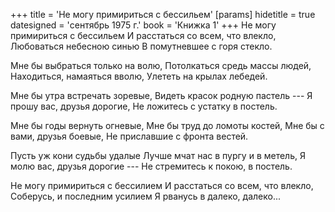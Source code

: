 +++
title = 'Не могу примириться с бессильем'
[params]
  hidetitle = true
  datesigned = 'сентябрь 1975 г.'
  book = 'Книжка 1'
+++
Не могу примириться с бессильем
И расстаться со всем, что влекло,
Любоваться небесною синью
В помутневшее с горя стекло.

Мне бы выбраться только на волю,
Потолкаться средь массы людей,
Находиться, намаяться вволю,
Улететь на крылах лебедей.

Мне бы утра встречать зоревые,
Видеть красок родную пастель ---
Я прошу вас, друзья дорогие,
Не ложитесь с устатку в постель.

Мне бы годы вернуть огневые,
Мне бы труд до ломоты костей,
Мне бы с вами, друзья боевые,
Не приславшие с фронта вестей.

Пусть уж кони судьбы удалые
Лучше мчат нас в пургу и в метель,
Я молю вас, друзья дорогие ---
Не стремитесь к покою, в постель.

Не могу примириться с бессилием
И расстаться со всем, что влекло,
Соберусь, и последним усилием
Я рванусь в далеко, далеко...

<!-- сентябрь 1975 г. -->
<!-- Книжка 1 -->
